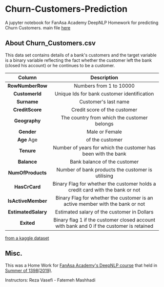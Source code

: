 # Churn-Customers-Prediction
A jupyter notebook for FanAsa Academy DeepNLP Homework for predicting Churn Customers. main file [here](https://github.com/AminTaheri23/Churn-Customers-Prediction/blob/master/AminTaheri_DeepNLP_HW1.ipynb)

## About Churn_Customers.csv
This data set contains details of a bank's customers and the target variable is a binary variable reflecting the fact whether the customer left the bank (closed his account) or he continues to be a customer.

| Column | Description |
| :---: | :---: |
|**RowNumberRow** | Numbers from 1 to 10000 |
|**CustomerId** | Unique Ids for bank customer identification|
|**Surname** | Customer's last name|
|**CreditScore** | Credit score of the customer|
|**Geography** | The country from which the customer belongs|
|**Gender** | Male or Female|
|**Age** Age | of the customer|
|**Tenure** | Number of years for which the customer has been with the bank|
|**Balance** | Bank balance of the customer|
|**NumOfProducts** | Number of bank products the customer is utilising|
|**HasCrCard** | Binary Flag for whether the customer holds a credit card with the bank or not|
|**IsActiveMember** | Binary Flag for whether the customer is an active member with the bank or not|
|**EstimatedSalary** | Estimated salary of the customer in Dollars|
|**Exited** | Binary flag 1 if the customer closed account with bank and 0 if the customer is retained|

[from a kaggle dataset](https://www.kaggle.com/shrutimechlearn/churn-modelling)

## Misc.
This was a Home Work for [FanAsa Academy's DeepNLP course](http://fanasa.co/academy.php) that held in [Summer of 1398(2019)](https://evand.com/events/%DA%A9%D8%A7%D8%B1%D8%A8%D8%B1%D8%AF%D9%87%D8%A7%DB%8C-%DB%8C%D8%A7%D8%AF%DA%AF%DB%8C%D8%B1%DB%8C-%D8%B9%D9%85%DB%8C%D9%82-%D8%AF%D8%B1-%D9%BE%D8%B1%D8%AF%D8%A7%D8%B2%D8%B4-%D9%85%D8%AA%D9%86-deep-nlp-6960592#event-cover). 

Instructors: Reza Vasefi - Fatemeh Mashhadi
